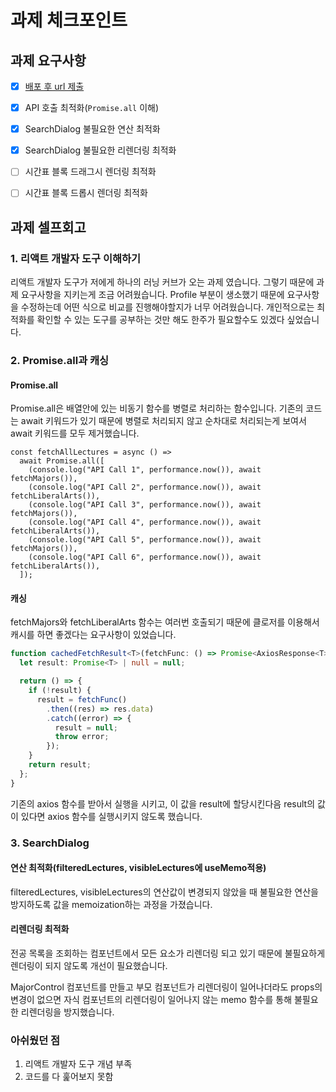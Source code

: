 # 과제 체크포인트

## 과제 요구사항

- [x] [배포 후 url 제출](front-5th-chapter4-2-advanced-ten.vercel.app)
- [x] API 호출 최적화(`Promise.all` 이해)

- [x] SearchDialog 불필요한 연산 최적화
- [x] SearchDialog 불필요한 리렌더링 최적화

- [ ] 시간표 블록 드래그시 렌더링 최적화
- [ ] 시간표 블록 드롭시 렌더링 최적화

## 과제 셀프회고

### 1. 리액트 개발자 도구 이해하기

리액트 개발자 도구가 저에게 하나의 러닝 커브가 오는 과제 였습니다. 그렇기 때문에 과제 요구사항을 지키는게 조금 어려웠습니다. Profile 부분이 생소했기 때문에 요구사항을 수정하는데 어떤 식으로 비교를 진행해야할지가 너무 어려웠습니다. 개인적으로는 최적화를 확인할 수 있는 도구를 공부하는 것만 해도 한주가 필요할수도 있겠다 싶었습니다.

### 2. Promise.all과 캐싱

#### Promise.all

Promise.all은 배열안에 있는 비동기 함수를 병렬로 처리하는 함수입니다. 기존의 코드는 await 키워드가 있기 때문에 병렬로 처리되지 않고 순차대로 처리되는게 보여서 await 키워드를 모두 제거했습니다.

```tsx
const fetchAllLectures = async () =>
  await Promise.all([
    (console.log("API Call 1", performance.now()), await fetchMajors()),
    (console.log("API Call 2", performance.now()), await fetchLiberalArts()),
    (console.log("API Call 3", performance.now()), await fetchMajors()),
    (console.log("API Call 4", performance.now()), await fetchLiberalArts()),
    (console.log("API Call 5", performance.now()), await fetchMajors()),
    (console.log("API Call 6", performance.now()), await fetchLiberalArts()),
  ]);
```

#### 캐싱

fetchMajors와 fetchLiberalArts 함수는 여러번 호출되기 때문에 클로저를 이용해서 캐시를 하면 좋겠다는 요구사항이 있었습니다.

```ts
function cachedFetchResult<T>(fetchFunc: () => Promise<AxiosResponse<T>>) {
  let result: Promise<T> | null = null;

  return () => {
    if (!result) {
      result = fetchFunc()
        .then((res) => res.data)
        .catch((error) => {
          result = null;
          throw error;
        });
    }
    return result;
  };
}
```

기존의 axios 함수를 받아서 실행을 시키고, 이 값을 result에 할당시킨다음 result의 값이 있다면 axios 함수를 실행시키지 않도록 했습니다.

### 3. SearchDialog

#### 연산 최적화(filteredLectures, visibleLectures에 useMemo적용)

filteredLectures, visibleLectures의 연산값이 변경되지 않았을 때 불필요한 연산을 방지하도록 값을 memoization하는 과정을 가졌습니다.

#### 리렌더링 최적화

전공 목록을 조회하는 컴포넌트에서 모든 요소가 리렌더링 되고 있기 때문에 불필요하게 렌더링이 되지 않도록 개선이 필요했습니다.

MajorControl 컴포넌트를 만들고 부모 컴포넌트가 리렌더링이 일어나더라도 props의 변경이 없으면 자식 컴포넌트의 리렌더링이 일어나지 않는 memo 함수를 통해 불필요한 리렌더링을 방지했습니다.

### 아쉬웠던 점

1. 리액트 개발자 도구 개념 부족
2. 코드를 다 훑어보지 못함

<!-- 과제에 대한 회고를 작성해주세요 -->

<!-- ### 기술적 성장 -->

<!-- 예시
- 새로 학습한 개념
- 기존 지식의 재발견/심화
- 구현 과정에서의 기술적 도전과 해결
-->

<!-- ### 코드 품질 -->

<!-- 예시
- 특히 만족스러운 구현
- 리팩토링이 필요한 부분
- 코드 설계 관련 고민과 결정
-->

<!-- ### 학습 효과 분석 -->

<!-- 예시
- 가장 큰 배움이 있었던 부분
- 추가 학습이 필요한 영역
- 실무 적용 가능성
-->

<!-- ### 과제 피드백 -->

<!-- 예시
- 과제에서 모호하거나 애매했던 부분
- 과제에서 좋았던 부분
-->

<!-- ## 리뷰 받고 싶은 내용 -->

<!--
피드백 받고 싶은 내용을 구체적으로 남겨주세요
모호한 요청은 피드백을 남기기 어렵습니다.

참고링크: https://chatgpt.com/share/675b6129-515c-8001-ba72-39d0fa4c7b62

모호한 요청의 예시)
- 코드 스타일에 대한 피드백 부탁드립니다.
- 코드 구조에 대한 피드백 부탁드립니다.
- 개념적인 오류에 대한 피드백 부탁드립니다.
- 추가 구현이 필요한 부분에 대한 피드백 부탁드립니다.

구체적인 요청의 예시)
- 현재 함수와 변수명을 보면 직관성이 떨어지는 것 같습니다. 함수와 변수를 더 명확하게 이름 지을 수 있는 방법에 대해 조언해주실 수 있나요?
- 현재 파일 단위로 코드가 분리되어 있지만, 모듈화나 계층화가 부족한 것 같습니다. 어떤 기준으로 클래스를 분리하거나 모듈화를 진행하면 유지보수에 도움이 될까요?
- MVC 패턴을 따르려고 했는데, 제가 구현한 구조가 MVC 원칙에 맞게 잘 구성되었는지 검토해주시고, 보완할 부분을 제안해주실 수 있을까요?
- 컴포넌트 간의 의존성이 높아져서 테스트하기 어려운 상황입니다. 의존성을 낮추고 테스트 가능성을 높이는 구조 개선 방안이 있을까요?
-->
